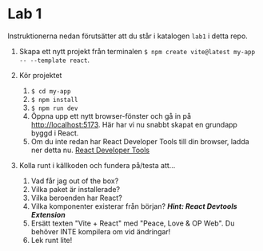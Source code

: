 # Lab 1

Instruktionerna nedan förutsätter att du står i katalogen `lab1` i detta repo.

1. Skapa ett nytt projekt från terminalen
   `$ npm create vite@latest my-app -- --template react`.

2. Kör projektet
   1. `$ cd my-app`
   2. `$ npm install`
   3. `$ npm run dev`
   4. Öppna upp ett nytt browser-fönster och gå in på [http://localhost:5173](http://localhost:5173). Här har vi nu snabbt skapat en grundapp byggd i React.
   5. Om du inte redan har React Developer Tools till din browser, ladda ner detta nu.
      [React Developer Tools](https://chrome.google.com/webstore/detail/react-developer-tools/fmkadmapgofadopljbjfkapdkoienihi?hl=en)
3. Kolla runt i källkoden och fundera på/testa att...
   1. Vad får jag out of the box?
   2. Vilka paket är installerade?
   3. Vilka beroenden har React?
   4. Vilka komponenter existerar från början? **_Hint: React Devtools Extension_**
   5. Ersätt texten "Vite + React" med "Peace, Love & OP Web". Du behöver INTE kompilera om vid ändringar!
   6. Lek runt lite!
